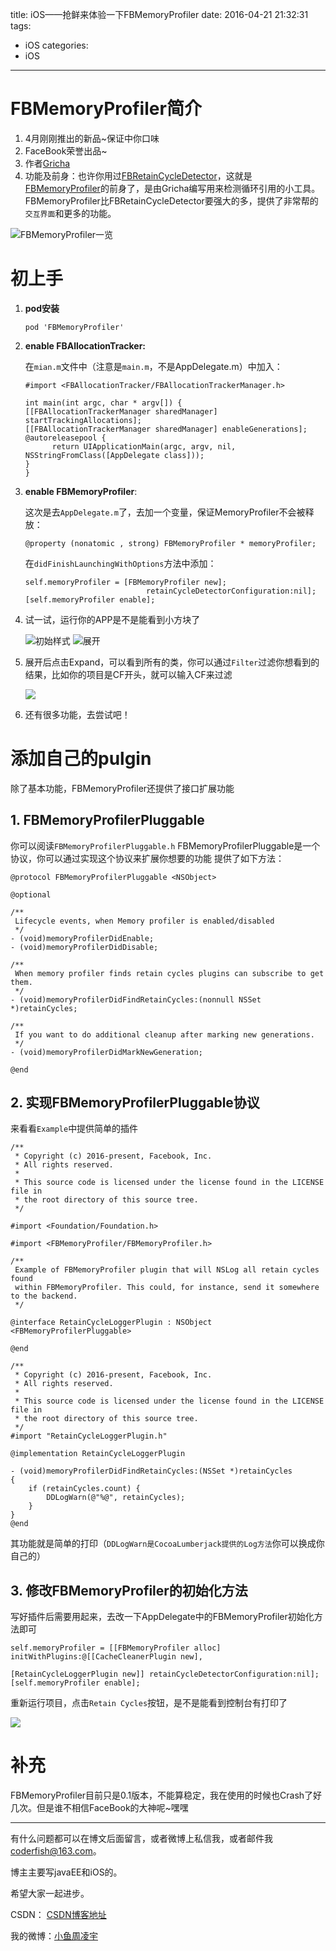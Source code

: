 title: iOS——抢鲜来体验一下FBMemoryProfiler
date: 2016-04-21 21:32:31
tags:
  - iOS
categories:
  - iOS
---
# FBMemoryProfiler简介
1. 4月刚刚推出的新品~保证中你口味
2. FaceBook荣誉出品~
3. 作者[Gricha](https://github.com/Gricha)
4. 功能及前身：也许你用过[FBRetainCycleDetector](https://github.com/facebook/FBRetainCycleDetector)，这就是[FBMemoryProfiler](https://github.com/facebook/FBMemoryProfiler)的前身了，是由Gricha编写用来检测循环引用的小工具。FBMemoryProfiler比FBRetainCycleDetector要强大的多，提供了非常帮的`交互界面`和更多的功能。

![FBMemoryProfiler一览](https://raw.githubusercontent.com/facebook/FBMemoryProfiler/master/Example/Images/Example2.gif)

<!--more-->

# 初上手
1. **pod安装**

	```objc
	pod 'FBMemoryProfiler'
	```
	
2. **enable FBAllocationTracker:**

	在`mian.m`文件中（注意是`main.m`，不是AppDelegate.m）中加入：
	
    ```objc
	#import <FBAllocationTracker/FBAllocationTrackerManager.h>

	int main(int argc, char * argv[]) {
  	[[FBAllocationTrackerManager sharedManager] startTrackingAllocations];
  	[[FBAllocationTrackerManager sharedManager] enableGenerations];
  	@autoreleasepool {
    	  return UIApplicationMain(argc, argv, nil, NSStringFromClass([AppDelegate class]));
  	}
	}
    ```
	
3. **enable FBMemoryProfiler**:

	这次是去`AppDelegate.m`了，去加一个变量，保证MemoryProfiler不会被释放：
	
	```objc
	@property (nonatomic , strong) FBMemoryProfiler * memoryProfiler;
	```
	
	在`didFinishLaunchingWithOptions`方法中添加：
	
	```objc
	self.memoryProfiler = [FBMemoryProfiler new];
                               retainCycleDetectorConfiguration:nil];
	[self.memoryProfiler enable];
	```

4. 试一试，运行你的APP是不是能看到小方块了

	![初始样式](http://7xt4xp.com2.z0.glb.clouddn.com/blog_iOS%E2%80%94%E2%80%94%E6%8A%A2%E9%B2%9C%E6%9D%A5%E4%BD%93%E9%AA%8C%E4%B8%80%E4%B8%8BFBMemoryProfiler-01.PNG-w375)
	![展开](http://7xt4xp.com2.z0.glb.clouddn.com/blog_iOS%E2%80%94%E2%80%94%E6%8A%A2%E9%B2%9C%E6%9D%A5%E4%BD%93%E9%AA%8C%E4%B8%80%E4%B8%8BFBMemoryProfiler-02.PNG-w375)
	
5. 展开后点击Expand，可以看到所有的类，你可以通过`Filter`过滤你想看到的结果，比如你的项目是CF开头，就可以输入CF来过滤

	![](http://7xt4xp.com2.z0.glb.clouddn.com/blog_iOS%E2%80%94%E2%80%94%E6%8A%A2%E9%B2%9C%E6%9D%A5%E4%BD%93%E9%AA%8C%E4%B8%80%E4%B8%8BFBMemoryProfiler-03.JPG-w375)
	
6. 还有很多功能，去尝试吧！
	

# 添加自己的pulgin
除了基本功能，FBMemoryProfiler还提供了接口扩展功能

## 1. FBMemoryProfilerPluggable
你可以阅读`FBMemoryProfilerPluggable.h`
FBMemoryProfilerPluggable是一个协议，你可以通过实现这个协议来扩展你想要的功能
提供了如下方法：

```objc
@protocol FBMemoryProfilerPluggable <NSObject>

@optional

/**
 Lifecycle events, when Memory profiler is enabled/disabled
 */
- (void)memoryProfilerDidEnable;
- (void)memoryProfilerDidDisable;

/**
 When memory profiler finds retain cycles plugins can subscribe to get them.
 */
- (void)memoryProfilerDidFindRetainCycles:(nonnull NSSet *)retainCycles;

/**
 If you want to do additional cleanup after marking new generations.
 */
- (void)memoryProfilerDidMarkNewGeneration;

@end
```

## 2. 实现FBMemoryProfilerPluggable协议
来看看`Example`中提供简单的插件

```objc
/**
 * Copyright (c) 2016-present, Facebook, Inc.
 * All rights reserved.
 *
 * This source code is licensed under the license found in the LICENSE file in
 * the root directory of this source tree.
 */

#import <Foundation/Foundation.h>

#import <FBMemoryProfiler/FBMemoryProfiler.h>

/**
 Example of FBMemoryProfiler plugin that will NSLog all retain cycles found
 within FBMemoryProfiler. This could, for instance, send it somewhere to the backend.
 */

@interface RetainCycleLoggerPlugin : NSObject <FBMemoryProfilerPluggable>

@end

```

```objc
/**
 * Copyright (c) 2016-present, Facebook, Inc.
 * All rights reserved.
 *
 * This source code is licensed under the license found in the LICENSE file in
 * the root directory of this source tree.
 */
#import "RetainCycleLoggerPlugin.h"

@implementation RetainCycleLoggerPlugin

- (void)memoryProfilerDidFindRetainCycles:(NSSet *)retainCycles
{
    if (retainCycles.count) {
        DDLogWarn(@"%@", retainCycles);
    }
}
@end
```

其功能就是简单的打印（`DDLogWarn是CocoaLumberjack提供的Log方法`你可以换成你自己的）

## 3. 修改FBMemoryProfiler的初始化方法
写好插件后需要用起来，去改一下AppDelegate中的FBMemoryProfiler初始化方法即可

```objc
self.memoryProfiler = [[FBMemoryProfiler alloc] initWithPlugins:@[[CacheCleanerPlugin new],
                                                                  [RetainCycleLoggerPlugin new]] retainCycleDetectorConfiguration:nil];
[self.memoryProfiler enable];      
```

重新运行项目，点击`Retain Cycles`按钮，是不是能看到控制台有打印了

![](http://7xt4xp.com2.z0.glb.clouddn.com/blog_iOS%E2%80%94%E2%80%94%E6%8A%A2%E9%B2%9C%E6%9D%A5%E4%BD%93%E9%AA%8C%E4%B8%80%E4%B8%8BFBMemoryProfiler-04.png-w500)

# 补充
FBMemoryProfiler目前只是0.1版本，不能算稳定，我在使用的时候也Crash了好几次。但是谁不相信FaceBook的大神呢~嘿嘿



----

有什么问题都可以在博文后面留言，或者微博上私信我，或者邮件我<coderfish@163.com>。

博主主要写javaEE和iOS的。

希望大家一起进步。

CSDN： [CSDN博客地址](http://blog.csdn.net/u010127917)

我的微博：[小鱼周凌宇](http://weibo.com/coderfish/)


